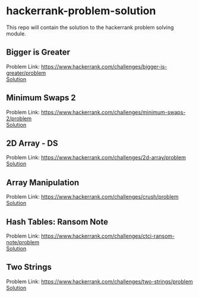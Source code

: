 # hackerrank-problem-solution

This repo will contain the solution to the hackerrank problem solving module. 


## Bigger is Greater 
Problem Link: https://www.hackerrank.com/challenges/bigger-is-greater/problem <br>
<a href="https://github.com/zenius/hackerrank-problem-solving/blob/master/bigger-is-greater">Solution</a>

## Minimum Swaps 2
Problem Link: https://www.hackerrank.com/challenges/minimum-swaps-2/problem <br>
<a href="https://github.com/zenius/hackerrank-problem-solving/blob/master/minimum-swaps-2">Solution</a>

## 2D Array - DS
Problem Link: https://www.hackerrank.com/challenges/2d-array/problem <br>
<a href="https://github.com/zenius/hackerrank-problem-solving/blob/master/2d-array">Solution</a>

## Array Manipulation
Problem Link: https://www.hackerrank.com/challenges/crush/problem <br>
<a href="https://github.com/zenius/hackerrank-problem-solving/blob/master/crush">Solution</a>

## Hash Tables: Ransom Note
Problem Link: https://www.hackerrank.com/challenges/ctci-ransom-note/problem <br>
<a href="https://github.com/zenius/hackerrank-problem-solving/blob/master/ctci-ransom-note">Solution</a>


## Two Strings
Problem Link: https://www.hackerrank.com/challenges/two-strings/problem <br>
<a href="https://github.com/zenius/hackerrank-problem-solving/blob/master/two-strings">Solution</a>
